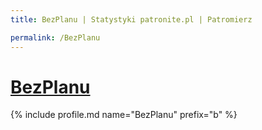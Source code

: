 ```yaml
---
title: BezPlanu | Statystyki patronite.pl | Patromierz

permalink: /BezPlanu
---
```


# [BezPlanu](https://patronite.pl/BezPlanu)

{% include profile.md name="BezPlanu" prefix="b" %}
